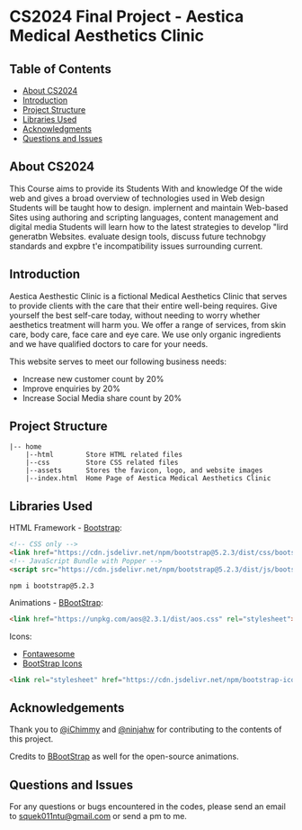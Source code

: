 # CS2024 Final Project - Aestica Medical Aesthetics Clinic

## Table of Contents

* [About CS2024](#about-cs2024)
* [Introduction](#introduction)
* [Project Structure](#project-structure)
* [Libraries Used](#libraries-used)
* [Acknowledgments](#acknowledgements)
* [Questions and Issues](#questions-and-issues)

## About CS2024 
This Course aims to provide its Students With and knowledge Of the 
wide web and gives a broad overview of technologies used in Web design Students will be 
taught how to design. implernent and maintain Web-based Sites using authoring and 
scripting languages, content management and digital media 
Students will learn how to the latest strategies to develop "lird generatbn 
Websites. evaluate design tools, discuss future technobgy standards and expbre t'e 
incompatibility issues surrounding current. 


## Introduction
Aestica Aesthestic Clinic is a fictional Medical Aesthetics Clinic that serves to provide clients with the care that their entire well-being requires. Give yourself the best self-care today, without needing to worry whether aesthetics treatment will harm you. We offer a range of services, from skin care, body care, face care and eye care. We use only organic ingredients and we have qualified doctors to care for your needs. 

This website serves to meet our following business needs: 
* Increase new customer count by 20%
* Improve enquiries by 20%
* Increase Social Media share count by 20%

## Project Structure 
```
|-- home
	|--html        Store HTML related files
	|--css         Store CSS related files
	|--assets      Stores the favicon, logo, and website images   
	|--index.html  Home Page of Aestica Medical Aesthetics Clinic
```

## Libraries Used  
HTML Framework - [Bootstrap](https://getbootstrap.com/):
```html
<!-- CSS only -->
<link href="https://cdn.jsdelivr.net/npm/bootstrap@5.2.3/dist/css/bootstrap.min.css" rel="stylesheet" integrity="sha384-rbsA2VBKQhggwzxH7pPCaAqO46MgnOM80zW1RWuH61DGLwZJEdK2Kadq2F9CUG65" crossorigin="anonymous">
<!-- JavaScript Bundle with Popper -->
<script src="https://cdn.jsdelivr.net/npm/bootstrap@5.2.3/dist/js/bootstrap.bundle.min.js" integrity="sha384-kenU1KFdBIe4zVF0s0G1M5b4hcpxyD9F7jL+jjXkk+Q2h455rYXK/7HAuoJl+0I4" crossorigin="anonymous"></script>
``` 
```
npm i bootstrap@5.2.3
```

Animations - [BBootStrap](https://bbbootstrap.com/users/bbbootstrap62244): 
```html
<link href="https://unpkg.com/aos@2.3.1/dist/aos.css" rel="stylesheet">
```

Icons:
* [Fontawesome](https://fontawesome.com/)
* [BootStrap Icons](https://icons.getbootstrap.com/)
```html
<link rel="stylesheet" href="https://cdn.jsdelivr.net/npm/bootstrap-icons@1.10.2/font/bootstrap-icons.css">
```

## Acknowledgements
Thank you to [@iChimmy](https://github.com/iChimmy) and [@ninjahw](https://github.com/ninjahw) for contributing to the contents of this project.

Credits to [BBootStrap](https://bbbootstrap.com/users/bbbootstrap62244) as well for the open-source animations.

## Questions and Issues 
For any questions or bugs encountered in the codes, please send an email to squek011ntu@gmail.com or send a pm to me. 
